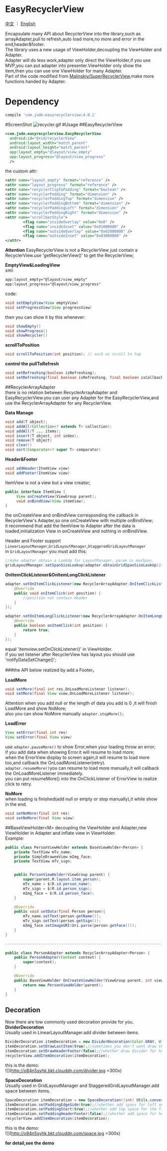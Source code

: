 # EasyRecyclerView
[中文](https://github.com/Jude95/EasyRecyclerView/blob/master/README_ch.md) ｜ [English](https://github.com/Jude95/EasyRecyclerView/blob/master/README.md)

Encapsulate many API about RecyclerView into the library,such as arrayAdapter,pull to refresh,auto load more,no more and error in the end,header&footer.  
The library uses a new usage of ViewHolder,decoupling the ViewHolder and Adapter.  
Adapter will do less work,adapter only direct the ViewHolder,if you use MVP,you can put adapter into presenter.ViewHolder only show the item,then you can use one ViewHolder for many Adapter.   
Part of the code modified from [Malinskiy/SuperRecyclerView](https://github.com/Malinskiy/SuperRecyclerView),make more functions handed by Adapter.    


# Dependency
```groovy
compile 'com.jude:easyrecyclerview:4.0.1'
```

#ScreenShot
![recycler.gif](recycler3.gif)
#Usage
##EasyRecyclerView
```xml
<com.jude.easyrecyclerview.EasyRecyclerView
  android:id="@+id/recyclerView"
  android:layout_width="match_parent"
  android:layout_height="match_parent"
  app:layout_empty="@layout/view_empty"
  app:layout_progress="@layout/view_progress"
  />
```

the custom attr:
```xml
<attr name="layout_empty" format="reference" />
<attr name="layout_progress" format="reference" />
<attr name="recyclerClipToPadding" format="boolean" />
<attr name="recyclerPadding" format="dimension" />
<attr name="recyclerPaddingTop" format="dimension" />
<attr name="recyclerPaddingBottom" format="dimension" />
<attr name="recyclerPaddingLeft" format="dimension" />
<attr name="recyclerPaddingRight" format="dimension" />
<attr name="scrollbarStyle">
        <flag name="insideOverlay" value="0x0" />
        <flag name="insideInset" value="0x01000000" />
        <flag name="outsideOverlay" value="0x02000000" />
        <flag name="outsideInset" value="0x03000000" />
</attr>
```

**Attention** EasyRecyclerView is not a RecyclerView just contain a RecyclerView.use 'getRecyclerView()' to get the RecyclerView;

**EmptyView&LoadingView**  
xml:  
```xml
app:layout_empty="@layout/view_empty"
app:layout_progress="@layout/view_progress"
```

code:  
```java
void setEmptyView(View emptyView)
void setProgressView(View progressView)
```

then you can show it by this whenever:  

```java
void showEmpty()
void showProgress()  
void showRecycler()
```

**scrollToPosition**  
```java
void scrollToPosition(int position); // such as scroll to top
```

**control the pullToRefresh**  
```java
void setRefreshing(boolean isRefreshing);
void setRefreshing(final boolean isRefreshing, final boolean isCallback); //second params is callback immediately
```


##RecyclerArrayAdapter<T>  
there is no relation between RecyclerArrayAdapter and EasyRecyclerView.you can user any Adapter for the EasyRecyclerView,and use the RecyclerArrayAdapter for any RecyclerView.

**Data Manage**
```java
void add(T object);
void addAll(Collection<? extends T> collection);
void addAll(T ... items);
void insert(T object, int index);
void remove(T object)
void clear()
void sort(Comparator<? super T> comparator)
```

**Header&Footer**
```java
void addHeader(ItemView view)
void addFooter(ItemView view)  
```

ItemView is not a view but a view creator;  

```java
public interface ItemView {
     View onCreateView(ViewGroup parent);
     void onBindView(View itemView);
}
```

the onCreateView and onBindView corresponding the callback in RecyclerView's Adapter,so one onCreateView with multiple onBindView;  
it recommend that add the ItemView to Adapter after the data is loaded,initialization View in onCreateView and nothing in onBindView. 
 
 Header and Footer support `LinearLayoutManager`,`GridLayoutManager`,`StaggeredGridLayoutManager`  
 in `GridLayoutManager` you must add this:
```java         
//make adapter obtain a LookUp for LayoutManager，param is maxSpan。
gridLayoutManager.setSpanSizeLookup(adapter.obtainGridSpanSizeLookUp(2));
```

**OnItemClickListener&OnItemLongClickListener**  
```java
adapter.setOnItemClickListener(new RecyclerArrayAdapter.OnItemClickListener() {
    @Override
    public void onItemClick(int position) {
        //position not contain Header
    }
});

adapter.setOnItemLongClickListener(new RecyclerArrayAdapter.OnItemLongClickListener() {
    @Override
    public boolean onItemClick(int position) {
        return true;
    }
});
```
equal 'itemview.setOnClickListener()' in ViewHolder.  
if you set listener after RecyclerView has layout.you should use 'notifyDataSetChange()';

###the API below realized by add a Footer。

**LoadMore**  
```java
void setMore(final int res,OnLoadMoreListener listener);
void setMore(final View view,OnLoadMoreListener listener);
```
Attention when you add null or the length of data you add is 0 ,it will finish LoadMore and show NoMore;  
also you can show NoMore manually `adapter.stopMore();`  
 
**LoadError**  
```java
View setError(final int res)
View setError(final View view)
```
use `adapter.pauseMore()` to show Error,when your loading throw an error;  
if you add data when showing Error.it will resume to load more;  
when the ErrorView display to screen again,it will resume to load more too,and callback the OnLoadMoreListener(retry).  
`adapter.resumeMore()`you can resume to load more manually,it will callback the OnLoadMoreListener immediately.   
you can put resumeMore() into the OnClickListener of ErrorView to realize click to retry.  

**NoMore**  
when loading is finished(add null or empty or stop manually),it while show in the end.  

```java
void setNoMore(final int res)
void setNoMore(final View view)
```

##BaseViewHolder\<M\>
decoupling the ViewHolder and Adapter,new ViewHolder in Adapter and inflate view in ViewHolder.  
Example:

```java
public class PersonViewHolder extends BaseViewHolder<Person> {
    private TextView mTv_name;
    private SimpleDraweeView mImg_face;
    private TextView mTv_sign;


    public PersonViewHolder(ViewGroup parent) {
        super(parent,R.layout.item_person);
        mTv_name = $(R.id.person_name);
        mTv_sign = $(R.id.person_sign);
        mImg_face = $(R.id.person_face);
    }

    @Override
    public void setData(final Person person){
        mTv_name.setText(person.getName());
        mTv_sign.setText(person.getSign());
        mImg_face.setImageURI(Uri.parse(person.getFace()));
    }
}

-----------------------------------------------------------------------

public class PersonAdapter extends RecyclerArrayAdapter<Person> {
    public PersonAdapter(Context context) {
        super(context);
    }

    @Override
    public BaseViewHolder OnCreateViewHolder(ViewGroup parent, int viewType) {
        return new PersonViewHolder(parent);
    }
}
```

## Decoration
Now there are tow commonly used decoration provide for you.  
**DividerDecoration**  
Usually used in LinearLayoutManager.add divider between items.
```java
DividerDecoration itemDecoration = new DividerDecoration(Color.GRAY, Util.dip2px(this,0.5f), Util.dip2px(this,72),0);//color & height & paddingLeft & paddingRight
itemDecoration.setDrawLastItem(true);//sometimes you don't want draw the divider for the last item,default is true.
itemDecoration.setDrawHeaderFooter(false);//whether draw divider for header and footer,default is false.
recyclerView.addItemDecoration(itemDecoration);
```
this is the demo:  
![](http://o84n5syhk.bkt.clouddn.com/divider.jpg =300x)


**SpaceDecoration**  
Usually used in GridLayoutManager and StaggeredGridLayoutManager.add space between items.  
```java
SpaceDecoration itemDecoration = new SpaceDecoration((int) Utils.convertDpToPixel(8,this));//params is height
itemDecoration.setPaddingEdgeSide(true);//whether add space for left and right adge.default is true.
itemDecoration.setPaddingStart(true);//whether add top space for the first line item(exclude header).default is true.
itemDecoration.setPaddingHeaderFooter(false);//whether add space for header and footer.default is false.
recyclerView.addItemDecoration(itemDecoration);
```
this is the demo:  
![](http://o84n5syhk.bkt.clouddn.com/space.jpg =300x)

**for detail,see the demo**






